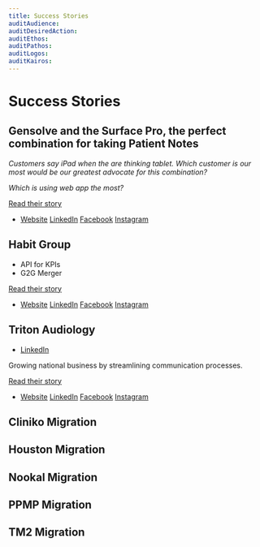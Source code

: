 ```yaml
---
title: Success Stories
auditAudience:
auditDesiredAction:
auditEthos:
auditPathos:
auditLogos:
auditKairos:
---
```


# Success Stories

## Gensolve and the Surface Pro, the perfect combination for taking Patient Notes

_Customers say iPad when the are thinking tablet. Which customer is our most would be our greatest advocate for this combination?_

_Which is using web app the most?_

[Read their story](./surface-pro-treatment-notes.md)

- [Website]() [LinkedIn]() [Facebook]() [Instagram]()

## Habit Group

- API for KPIs
- G2G Merger

[Read their story](./habit-group.md)

- [Website]() [LinkedIn](https://www.linkedin.com/company/habit-group/) [Facebook]() [Instagram]()

## Triton Audiology

- [LinkedIn](https://www.linkedin.com/company/habit-group/)

Growing national business by streamlining communication processes.

[Read their story](./triton-audiology.md)

- [Website]() [LinkedIn](https://www.linkedin.com/company/habit-group/) [Facebook]() [Instagram]()

## Cliniko Migration

## Houston Migration

## Nookal Migration

## PPMP Migration

## TM2 Migration
